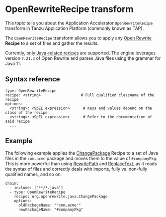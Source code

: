 # OpenRewriteRecipe transform

This topic tells you about the Application Accelerator `OpenRewriteRecipe` transform in Tanzu Application Platform (commonly known as TAP).

The `OpenRewriteRecipe` transform allows you to apply any [Open Rewrite](https://docs.openrewrite.org/)
**Recipe** to a set of files and gather the results.

Currently, only [Java-related recipes](https://docs.openrewrite.org/reference/dependency-version-selectors/java/)
are supported. The engine leverages version `7.21.3` of Open Rewrite and parses
Java files using the grammar for Java 11.

## <a id="syntax-ref"></a>Syntax reference

```console
type: OpenRewriteRecipe
recipe: <string>                  # Full qualified classname of the recipe
options:
  <string>: <SpEL expression>      # Keys and values depend on the class of the recipe
  <string>: <SpEL expression>      # Refer to the documentation of said recipe
  ...
```

## <a id="example"></a>Example

The following example applies the [ChangePackage](https://docs.openrewrite.org/reference/recipes/java/changepackage)
Recipe to a set of Java files in the `com.acme` package and moves them to the value
of `#companyPkg`. This is more powerful than using [RewritePath](rewrite-path.md)
and [ReplaceText](replace-text.md), as it reads the syntax of files and
correctly deals with imports, fully vs. non-fully qualified names, and so on.

```console
chain:
  - include: ["**/*.java"]
  - type: OpenRewriteRecipe
    recipe: org.openrewrite.java.ChangePackage
    options:
      oldPackageName: "'com.acme'"
      newPackageName: "#companyPkg"
```
